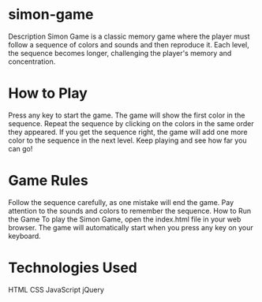 # simon-game

Description
Simon Game is a classic memory game where the player must follow a sequence of colors and sounds and then reproduce it. Each level, the sequence becomes longer, challenging the player's memory and concentration.

# How to Play
Press any key to start the game.
The game will show the first color in the sequence.
Repeat the sequence by clicking on the colors in the same order they appeared.
If you get the sequence right, the game will add one more color to the sequence in the next level.
Keep playing and see how far you can go!
# Game Rules
Follow the sequence carefully, as one mistake will end the game.
Pay attention to the sounds and colors to remember the sequence.
How to Run the Game
To play the Simon Game, open the index.html file in your web browser. The game will automatically start when you press any key on your keyboard.

# Technologies Used
HTML
CSS
JavaScript
jQuery
